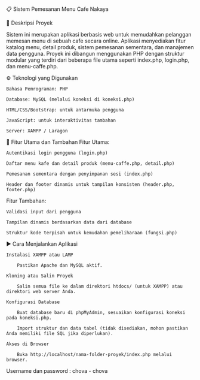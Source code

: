 📋 Sistem Pemesanan Menu Cafe Nakaya

📝 Deskripsi Proyek

Sistem ini merupakan aplikasi berbasis web untuk memudahkan pelanggan memesan menu di sebuah cafe secara online. Aplikasi menyediakan fitur katalog menu, detail produk, sistem pemesanan sementara, dan manajemen data pengguna. Proyek ini dibangun menggunakan PHP dengan struktur modular yang terdiri dari beberapa file utama seperti index.php, login.php, dan menu-caffe.php.

⚙️ Teknologi yang Digunakan

    Bahasa Pemrograman: PHP

    Database: MySQL (melalui koneksi di koneksi.php)

    HTML/CSS/Bootstrap: untuk antarmuka pengguna

    JavaScript: untuk interaktivitas tambahan

    Server: XAMPP / Laragon

🌟 Fitur Utama dan Tambahan
Fitur Utama:

    Autentikasi login pengguna (login.php)

    Daftar menu kafe dan detail produk (menu-caffe.php, detail.php)

    Pemesanan sementara dengan penyimpanan sesi (index.php)

    Header dan footer dinamis untuk tampilan konsisten (header.php, footer.php)

Fitur Tambahan:

    Validasi input dari pengguna

    Tampilan dinamis berdasarkan data dari database

    Struktur kode terpisah untuk kemudahan pemeliharaan (fungsi.php)

▶️ Cara Menjalankan Aplikasi

    Instalasi XAMPP atau LAMP

        Pastikan Apache dan MySQL aktif.

    Kloning atau Salin Proyek

        Salin semua file ke dalam direktori htdocs/ (untuk XAMPP) atau direktori web server Anda.

    Konfigurasi Database

        Buat database baru di phpMyAdmin, sesuaikan konfigurasi koneksi pada koneksi.php.

        Import struktur dan data tabel (tidak disediakan, mohon pastikan Anda memiliki file SQL jika diperlukan).

    Akses di Browser

        Buka http://localhost/nama-folder-proyek/index.php melalui browser.



Username dan password : chova - chova
